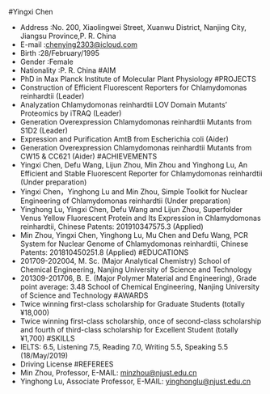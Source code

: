 #Yingxi Chen
- Address	:No. 200, Xiaolingwei Street, Xuanwu District, Nanjing City, Jiangsu Province,P. R. China
- E-mail	:chenying2303@icloud.com
- Birth		:28/February/1995
- Gender	:Female
- Nationality	:P. R. China
#AIM
- PhD in Max Planck Institute of Molecular Plant Physiology
#PROJECTS
- Construction of Efficient Fluorescent Reporters for Chlamydomonas reinhardtii (Leader)
- Analyzation Chlamydomonas reinhardtii LOV Domain Mutants’ Proteomics by iTRAQ (Leader)
- Generation Overexpression Chlamydomonas reinhardtii Mutants from S1D2 (Leader)
- Expression and Purification AmtB from Escherichia coli (Aider)
- Generation Overexpression Chlamydomonas reinhardtii Mutants from CW15 & CC621 (Aider)
#ACHIEVEMENTS
- Yingxi Chen, Defu Wang, Lijun Zhou, Min Zhou and Yinghong Lu, An Efficient and Stable Fluorescent Reporter for Chlamydomonas reinhardtii (Under preparation)
- Yingxi Chen，Yinghong Lu and Min Zhou, Simple Toolkit for Nuclear Engineering of Chlamydomonas reinhardtii (Under preparation)
- Yinghong Lu, Yingxi Chen, Defu Wang and Lijun Zhou, Superfolder Venus Yellow Fluorescent Protein and Its Expression in Chlamydomonas reinhardtii, Chinese Patents: 201910347575.3 (Applied)
- Min Zhou, Yingxi Chen, Yinghong Lu, Mu Chen and Defu Wang, PCR System for Nuclear Genome of Chlamydomonas reinhardtii, Chinese Patents: 201810450251.8 (Applied)
#EDUCATIONS
- 201709-202004, M. Sc. (Major Analytical Chemistry)
School of Chemical Engineering, Nanjing University of Science and Technology
- 201309-201706, B. E. (Major Polymer Material and Engineering), Grade point average: 3.48
School of Chemical Engineering, Nanjing University of Science and Technology
#AWARDS
- Twice winning first-class scholarship for Graduate Students (totally ¥18,000)
- Twice winning first-class scholarship, once of second-class scholarship and fourth of third-class scholarship for Excellent Student (totally ¥1,700)
#SKILLS
- IELTS: 6.5, Listening 7.5, Reading 7.0, Writing 5.5, Speaking 5.5 (18/May/2019)
- Driving License
#REFEREES
- Min Zhou, Professor, E-MAIL: minzhou@njust.edu.cn
- Yinghong Lu, Associate Professor, E-MAIL: yinghonglu@njust.edu.cn
